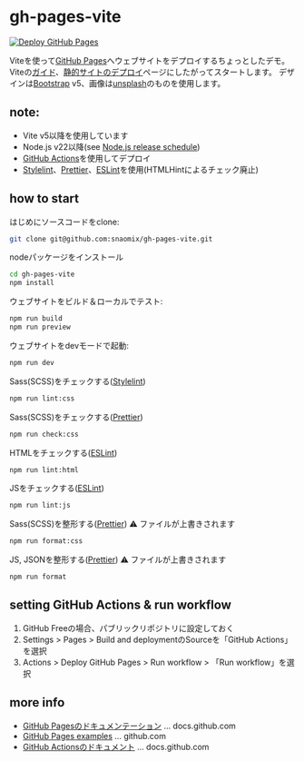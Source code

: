 # gh-pages-vite

[![Deploy GitHub Pages](../../actions/workflows/build.yml/badge.svg)](../../actions/workflows/build.yml)

Viteを使って[GitHub Pages]へウェブサイトをデプロイするちょっとしたデモ。
Viteの[ガイド]、[静的サイトのデプロイ]ページにしたがってスタートします。
デザインは[Bootstrap] v5、画像は[unsplash]のものを使用します。

## note:
* Vite v5以降を使用しています
* Node.js v22以降(see [Node.js release schedule])
* [GitHub Actions]を使用してデプロイ
* [Stylelint]、[Prettier]、[ESLint]を使用(HTMLHintによるチェック廃止)

## how to start

はじめにソースコードをclone:
```bash
git clone git@github.com:snaomix/gh-pages-vite.git
```

nodeパッケージをインストール
```bash
cd gh-pages-vite
npm install
```

ウェブサイトをビルド＆ローカルでテスト:
```bash
npm run build
npm run preview
```

ウェブサイトをdevモードで起動:
```bash
npm run dev
```

Sass(SCSS)をチェックする([Stylelint])
```bash
npm run lint:css
```

Sass(SCSS)をチェックする([Prettier])
```bash
npm run check:css
```

HTMLをチェックする([ESLint])
```bash
npm run lint:html
```

JSをチェックする([ESLint])
```bash
npm run lint:js
```

Sass(SCSS)を整形する([Prettier]) :warning: ファイルが上書きされます
```bash
npm run format:css
```

JS, JSONを整形する([Prettier]) :warning: ファイルが上書きされます

```bash
npm run format
```

## setting GitHub Actions & run workflow
1. GitHub Freeの場合、パブリックリポジトリに設定しておく
1. Settings > Pages > Build and deploymentのSourceを「GitHub Actions」を選択
1. Actions > Deploy GitHub Pages > Run workflow > 「Run workflow」を選択

[GitHub Pages]: https://docs.github.com/ja/pages
[GitHub Actions]: https://docs.github.com/ja/actions
[ガイド]: https://ja.vitejs.dev/guide/
[静的サイトのデプロイ]: https://ja.vitejs.dev/guide/static-deploy.html
[Bootstrap]: https://getbootstrap.com/
[unsplash]: https://unsplash.com/
[Stylelint]: https://stylelint.io/
[Prettier]: https://prettier.io/
[ESLint]: https://eslint.org/
[Node.js release schedule]: https://github.com/nodejs/release#release-schedule

## more info

* [GitHub Pagesのドキュメンテーション](https://docs.github.com/ja/pages) … docs.github.com
* [GitHub Pages examples](https://github.com/collections/github-pages-examples) … github.com
* [GitHub Actionsのドキュメント](https://docs.github.com/ja/actions) … docs.github.com
